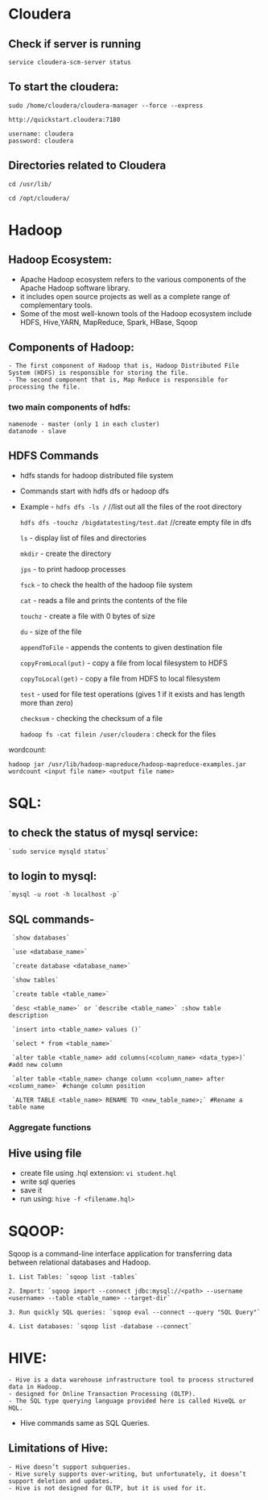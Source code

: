 # Cloudera
## Check if server is running
`service cloudera-scm-server status`

## To start the cloudera:
`sudo /home/cloudera/cloudera-manager --force --express`
	
	http://quickstart.cloudera:7180
	
	username: cloudera
	password: cloudera
	
## Directories related to Cloudera
`cd /usr/lib/`

`cd /opt/cloudera/`

# Hadoop
## Hadoop Ecosystem:
- Apache Hadoop ecosystem refers to the various components of the Apache Hadoop software library.
- it includes open source projects as well as a complete range of complementary tools.
- Some of the most well-known tools of the Hadoop ecosystem include HDFS, Hive,YARN, MapReduce, Spark, HBase, Sqoop

## Components of Hadoop:
	- The first component of Hadoop that is, Hadoop Distributed File System (HDFS) is responsible for storing the file. 
	- The second component that is, Map Reduce is responsible for processing the file.
	
### two main components of hdfs:
	namenode - master (only 1 in each cluster)
	datanode - slave

## HDFS Commands
- hdfs stands for hadoop distributed file system
- Commands start with hdfs dfs or hadoop dfs
- Example - `hdfs dfs -ls /` //list out all the files of the root directory

	`hdfs dfs -touchz /bigdatatesting/test.dat`   //create empty file in dfs

	`ls` - display list of files and directories
	
	`mkdir` - create the directory
	
	`jps` - to print hadoop processes
	
	`fsck` - to check the health of the hadoop file system
	
	`cat` - reads a file and prints the contents of the file
	
	`touchz` - create a file with 0 bytes of size
	
	`du` - size of the file
	
	`appendToFile` - appends the contents to given destination file
	
	`copyFromLocal(put)` - copy a file from local filesystem to HDFS
	
	`copyToLocal(get)` - copy a file from HDFS to local filesystem
	
	`test` - used for file test operations (gives 1 if it exists and has length more than zero)
	
	`checksum` - checking the checksum of a file
	
	`hadoop fs -cat filein /user/cloudera` : check for the files
	

 wordcount: 
 
 `hadoop jar /usr/lib/hadoop-mapreduce/hadoop-mapreduce-examples.jar wordcount <input file name> <output file name>`

	
# SQL:
## to check the status of mysql service:
	`sudo service mysqld status`
## to login to mysql:
	`mysql -u root -h localhost -p`
## SQL commands- 
	 `show databases`
	
	 `use <database_name>`
	
	 `create database <database_name>`
	
	 `show tables`
	 
	 `create table <table_name>`
	 
	 `desc <table_name>` or `describe <table_name>` :show table description
	 
	 `insert into <table_name> values ()`
	 
	 `select * from <table_name>`
	 
	 `alter table <table_name> add columns(<column_name> <data_type>)` #add new column
	 
	 `alter table <table_name> change column <column_name> after <column_name>` #change column position
	 
	 `ALTER TABLE <table_name> RENAME TO <new_table_name>;` #Rename a table name
	 
### Aggregate functions


## Hive using file

- create file using .hql extension: `vi student.hql`
- write sql queries
- save it
- run using: `hive -f <filename.hql>`
	 
	
	
# SQOOP:
Sqoop is a command-line interface application for transferring data between relational databases and Hadoop.

	1. List Tables: `sqoop list -tables`
	
	2. Import: `sqoop import --connect jdbc:mysql://<path> --username <username> --table <table_name> --target-dir`
	
	3. Run quickly SQL queries: `sqoop eval --connect --query "SQL Query"`
	
	4. List databases: `sqoop list -database --connect`
	
	
# HIVE:
	- Hive is a data warehouse infrastructure tool to process structured data in Hadoop.
	- designed for Online Transaction Processing (OLTP). 
	- The SQL type querying language provided here is called HiveQL or HQL.
	
- Hive commands same as SQL Queries.
	
 ## Limitations of Hive:
    - Hive doesn’t support subqueries.
    - Hive surely supports over-writing, but unfortunately, it doesn’t support deletion and updates.
    - Hive is not designed for OLTP, but it is used for it.

	
